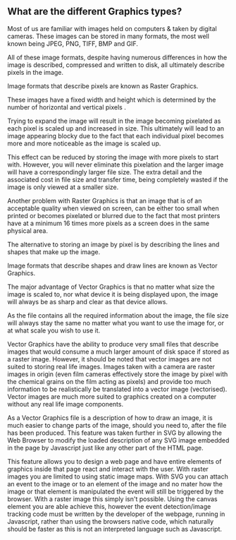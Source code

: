 ## What are the different Graphics types? ##

Most of us are familiar with images held on computers & taken by digital cameras.  These images can be stored in many formats, the most well known being JPEG, PNG, TIFF, BMP and GIF.

All of these image formats, despite having numerous differences in how the image is described, compressed and written to disk, all ultimately describe pixels in the image.

Image formats that describe pixels are known as Raster Graphics.

These images have a fixed width and height which is determined by the number of horizontal and vertical pixels .

Trying to expand the image will result in the image becoming pixelated as each pixel is scaled up and increased in size.  This ultimately will lead to an image appearing blocky due to the fact that each individual pixel becomes more and more noticeable as the image is scaled up.

This effect can be reduced by storing the image with more pixels to start with.  However, you will never eliminate this pixelation and the larger image will have a correspondingly larger file size.  The extra detail and the associated cost in file size and transfer time, being completely wasted if the image is only viewed at a smaller size.

Another problem with Raster Graphics is that an image that is of an acceptable quality when viewed on screen, can be either too small when printed or becomes pixelated or blurred due to the fact that most printers have at a minimum 16 times more pixels as a screen does in the same physical area.

The alternative to storing an image by pixel is by describing the lines and shapes that make up the image.

Image formats that describe shapes and draw lines are known as Vector Graphics.

The major advantage of Vector Graphics is that no matter what size the image is scaled to, nor what device it is being displayed upon, the image will always be as sharp and clear as that device allows.

As the file contains all the required information about the image, the file size will always stay the same no matter what you want to use the image for, or at what scale you wish to use it.

Vector Graphics have the ability to produce very small files that describe images that would consume a much larger amount of disk space if stored as a raster image.  However, it should be noted that vector images are not suited to storing real life images.  Images taken with a camera are raster images in origin (even film cameras effectively store the image by pixel with the chemical grains on the film acting as pixels) and provide too much information to be realistically be translated into a vector image (vectorised).  Vector images are much more suited to graphics created on a computer without any real life image components.

As a Vector Graphics file is a description of how to draw an image, it is much easier to change parts of the image, should you need to, after the file has been produced.  This feature was taken further in SVG by allowing the Web Browser to modify the loaded description of any SVG image embedded in the page by Javascript just like any other part of the HTML page.

This feature allows you to design a web page and have entire elements of graphics inside that page react and interact with the user.  With raster images you are limited to using static image maps.  With SVG you can attach an event to the image or to an element of the image and no mater how the image or that element is manipulated the event will still be triggered by the browser.  With a raster image this simply isn't possible.  Using the canvas element you are able achieve this, however the event detection/image tracking code must be written by the developer of the webpage, running in Javascript, rather than using the browsers native code, which naturally should be faster as this is not an interpreted language such as Javascript.
